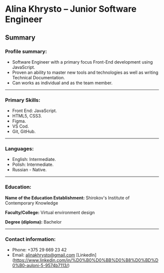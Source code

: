 # Alina Khrysto – Junior Software Engineer
## Summary
### Profile summary:
*    Software Engineer with a primary focus Front-End development using JavaScript.
*    Proven an ability to master new tools and technologies as well as writing Technical Documentation.
*    Can works as individual and as the team member.
******************************************************************************************************************
### Primary Skills:
*    Front End: JavaScript.
*    HTML5, CSS3.
*    Figma.
*    VS Cod.
*    Git, GitHub.
******************************************************************************************************************
### Languages:
*    English: Intermediate.
*    Polish:  Intermediate.
*    Russian - Native.
******************************************************************************************************************
### Education:
**Name of the Education Establishment:** Shirokov's Institute of Contemporary Knowledge


**Faculty/College:** Virtual environment design


**Degree (diploma):** Bachelor
******************************************************************************************************************
### Contact information:
* Phone: +375 29 669 23 42
* Email: alinakhrysto@gmail.com
[LinkedIn] (https://www.linkedin.com/in/%D0%B0%D0%BB%D0%B8%D0%BD%D0%B0-auloni-5-9574b7113/)
